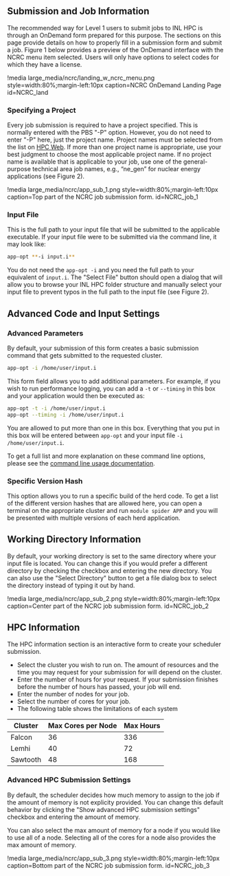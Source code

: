 ## Submission and Job Information


The recommended way for Level 1 users to submit jobs to INL HPC is through an OnDemand form prepared for this purpose.  The sections on this page provide details on how to properly fill in a submission form and submit a job. Figure 1 below provides a preview of the OnDemand interface with the NCRC menu item selected. Users will only have options to select codes for which they have a license.

!media large_media/ncrc/landing_w_ncrc_menu.png style=width:80%;margin-left:10px caption=NCRC OnDemand Landing Page id=NCRC_land


### Specifying a Project


Every job submission is required to have a project specified. This is normally entered with the PBS "-P" option. However, you do not need to enter "-P" here, just the project name. Project names must be selected from the list on [HPC Web](http://hpcweb.hpc.inl.gov/home/pbs#specifying-a-project). If more than one project name is appropriate, use your best judgment to choose the most applicable project name. If no project name is available that is applicable to your job, use one of the general-purpose technical area job names, e.g., “ne_gen” for nuclear energy applications (see Figure 2).


!media large_media/ncrc/app_sub_1.png style=width:80%;margin-left:10px caption=Top part of the NCRC job submission form. id=NCRC_job_1

### Input File


This is the full path to your input file that will be submitted to the applicable executable. If your input file were to be submitted via the command line, it may look like:

 ```bash
 app-opt **-i input.i**
 ```

 You do not need the `app-opt -i` and you need the full path to your equivalent of `input.i`. The "Select File" button should open a dialog that will allow you to browse your INL HPC folder structure and manually select your input file to prevent typos in the full path to the input file (see Figure 2).

## Advanced Code and Input Settings


### Advanced Parameters


By default, your submission of this form creates a basic submission command that gets submitted to the requested cluster.

 ```bash
 app-opt -i /home/user/input.i
 ```

 This form field allows you to add additional parameters. For example, if you wish to run performance logging, you can add a `-t` or `--timing` in this box and your application would then be executed as:

 ```bash
 app-opt -t -i /home/user/input.i
 app-opt --timing -i /home/user/input.i
 ```

 You are allowed to put more than one in this box. Everything that you put in this box will be entered between  `app-opt` and your input file `-i /home/user/input.i`.

 To get a full list and more explanation on these command line options, please see the [command line usage documentation](https://mooseframework.inl.gov/application_usage/command_line_usage.html).

### Specific Version Hash


This option allows you to run a specific build of the herd code. To get a list of the different version hashes that are allowed here, you can open a terminal on the appropriate cluster and run `module spider APP` and you will be presented with multiple versions of each herd application.

## Working Directory Information


By default, your working directory is set to the same directory where your input file is located. You can change this if you would prefer a different directory by checking the checkbox and entering the new directory. You can also use the "Select Directory" button to get a file dialog box to select the directory instead of typing it out by hand.

!media large_media/ncrc/app_sub_2.png style=width:80%;margin-left:10px caption=Center part of the NCRC job submission form. id=NCRC_job_2

## HPC Information


The HPC information section is an interactive form to create your scheduler submission.

- Select the cluster you wish to run on. The amount of resources and the time you may request for your submission for will depend on the cluster.
- Enter the number of hours for your request. If your submission finishes before the number of hours has passed, your job will end.
- Enter the number of nodes for your job.
- Select the number of cores for your job.
- The following table shows the limitations of each system

| Cluster  | Max Cores per Node | Max Hours |
|----------|--------------------|--------------|
| Falcon   | 36                 | 336          |
| Lemhi    | 40                 | 72           |
| Sawtooth | 48                 | 168          |


### Advanced HPC Submission Settings


By default, the scheduler decides how much memory to assign to the job if the amount of memory is not explicity provided. You can change this default behavior by clicking the "Show advanced HPC submission settings" checkbox and entering the amount of memory.

You can also select the max amount of memory for a node if you would like to use all of a node. Selecting all of the cores for a node also provides the max amount of memory.

!media large_media/ncrc/app_sub_3.png style=width:80%;margin-left:10px caption=Bottom part of the NCRC job submission form. id=NCRC_job_3
